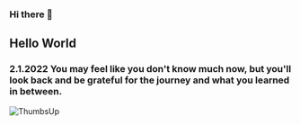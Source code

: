 ### Hi there 👋
<h2>Hello World</2>
<p></p>
<h3>2.1.2022 You may feel like you don't know much now, but you'll look back and be grateful for the journey and what you learned in between.</h3>
<!--
**williamsalvian/williamsalvian** is a ✨ _special_ ✨ repository because its `README.md` (this file) appears on your GitHub profile.

Here are some ideas to get you started:

- 🔭 I’m currently working on ...
<p></p>
<h2> - 🌱 I’m currently learning Fullstack Javascript... </h2>
- 👯 I’m looking to collaborate on ...
- 🤔 I’m looking for help with ...
- 💬 Ask me about ...
- 📫 How to reach me: ...
<h2> - 😄 Pronouns: he/him/his... </h2>
<h2> - ⚡ Fun fact: I love Basketball and Mixed Martial Arts... </h2>
--> <img src="https://media1.giphy.com/media/111ebonMs90YLu/200.gif" alt="ThumbsUp">
